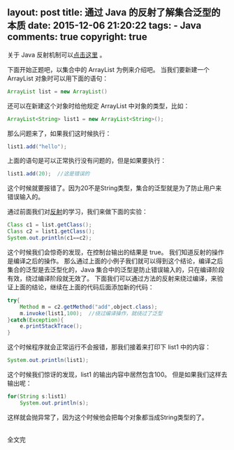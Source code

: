 layout: post
title: 通过 Java 的反射了解集合泛型的本质
date: 2015-12-06 21:20:22
tags: 
	- Java
comments: true
copyright: true
---

关于 Java 反射机制可以[点击这里](../../../../2015/12/06/reflection-in-java/) 。

下面开始正题吧，以集合中的 ArrayList 为例来介绍吧。
当我们要新建一个 ArrayList 对象时可以用下面的语句：
```java
ArrayList list = new ArrayList()
```
还可以在新建这个对象时给他规定 ArrayList 中对象的类型，比如：
```java
ArrayList<String> list1 = new ArrayList<String>();
```
<!--more-->
那么问题来了，如果我们这时候执行：
```java
list1.add("hello"); 
```
上面的语句是可以正常执行没有问题的，但是如果要执行：
```java
list1.add(20);  //这是错误的
```
这个时候就要报错了。因为20不是String类型，集合的泛型就是为了防止用户来错误输入的。

通过前面我们对[反射](../../../../2015/12/06/reflection-in-java/)的学习，我们来做下面的实验：
``` java
Class c1 = list.getClass();
Class c2 = list1.getClass();
System.out.println(c1==c2);
```
这个时候我们会惊奇的发现，在控制台输出的结果是 true。
我们知道反射的操作是编译之后的操作。
那么通过上面的小例子我们就可以得到这个结论，编译之后集合的泛型是去泛型化的，Java 集合中的泛型是防止错误输入的，只在编译阶段有效，绕过编译阶段就无效了。
下面我们可以通过方法的反射来绕过编译，来验证上面的结论，继续在上面的代码后面添加新的代码：
```java
try{
	Method m = c2.getMethod("add",object.class);
	m.invoke(list1,100);  //绕过编译操作，就绕过了泛型
}catch(Exception){
	e.printStackTrace();
}
```
这个时候程序就会正常运行不会报错，那我们接着来打印下 list1 中的内容：
```java
System.out.println(list1);
```
这个时候我们惊讶的发现，list1 的输出内容中居然包含100。
但是如果我们这样去输出呢：
```java
for(String s:list1)
	System.out.println(s);
```
这样就会抛异常了，因为这个时候他会把每个对象都当成String类型的了。


</br>
全文完